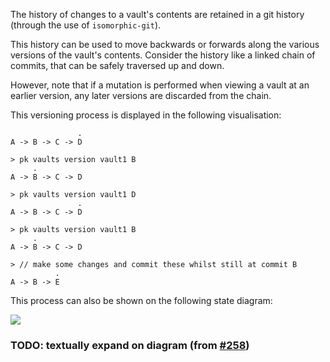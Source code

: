 The history of changes to a vault's contents are retained in a git history (through the use of `isomorphic-git`). 

This history can be used to move backwards or forwards along the various versions of the vault's contents. Consider the history like a linked chain of commits, that can be safely traversed up and down.

However, note that if a mutation is performed when viewing a vault at an earlier version, any later versions are discarded from the chain.

This versioning process is displayed in the following visualisation:

```
               .
A -> B -> C -> D

> pk vaults version vault1 B
     .
A -> B -> C -> D

> pk vaults version vault1 D
               .
A -> B -> C -> D

> pk vaults version vault1 B
     .
A -> B -> C -> D

> // make some changes and commit these whilst still at commit B
          .
A -> B -> E
```

This process can also be shown on the following state diagram:

![](http://www.plantuml.com/plantuml/png/VP1D2i8m48NtxnH3L-t27g0BwVnSf60M1QsGHBs-CKI9DRWfdVVoXIypXxZuUBkSWVGN7IcK9c8w74bU7tqN0caN3DuNI5CU9xex7zRhrijGGgr27G39ALSf3v3cKMtTgYs-g7NMqHB86FPnjEAHauTVe-l7SVn11FRzNYjI9dyvXUqMcE6YcRiAdjrsIij_0W00)

### TODO: textually expand on diagram (from [#258](https://github.com/MatrixAI/Polykey/issues/258))